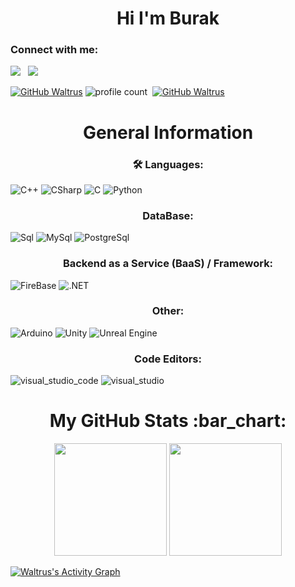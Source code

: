 <h1 align="center">Hi I'm Burak</h1> 

<h3 align="left">Connect with me:</h3>

<a herf="https://instagram.com/06.burak___" target="_blank"> <img src="https://img.shields.io/badge/INSTAGRAM%20-DC3175.svg?&style=for-the-badge&logo=instagram&logoColor=white"></a> &nbsp;
<a herf="https://www.youtube.com/channel/UCJ5kenVv3TZM9L3HkRJ71cg" target="_blank"> <img src="https://img.shields.io/badge/YOUTUBE%20-FF0000.svg?&style=for-the-badge&logo=youtube&logoColor=white"></a> &nbsp;

[![GitHub Waltrus](https://img.shields.io/github/followers/Waltrus?label=follow&style=social)](https://github.com/Waltrus) 
![profile count](https://komarev.com/ghpvc/?username=Waltrus&color=green)&nbsp;
[![GitHub Waltrus](https://img.shields.io/github/followers/Waltrus?label=follow&style=for-the-badge&logo=github&logoColor=black&labelColor=ffffff)](https://github.com/Waltrus)

<h1 align="center"> General Information </h1>
<h3 align="center"> 🛠 Languages: </h3>

![C++](https://img.shields.io/badge/C++-0c9aff?style=for-the-badge&logo=cplusplus&logoColor=white)
![CSharp](https://img.shields.io/badge/C%23-8e00d6?style=for-the-badge&logo=c-sharp&logoColor=white)
![C](https://img.shields.io/badge/C-009000?style=for-the-badge&logo=c&logoColor=white)
![Python](https://img.shields.io/badge/Python-6cf7e5?style=for-the-badge&logo=python&logoColor=white)

<h3 align="center"> DataBase: </h3>

![Sql](https://img.shields.io/badge/SQL-4e91ff?style=for-the-badge&logo=SQL&logoColor=white)
![MySql](https://img.shields.io/badge/MySql-005C84?style=for-the-badge&logo=mysql&logoColor=white)
![PostgreSql](https://img.shields.io/badge/postgresql-7ed8ea?style=for-the-badge&logo=postgresql&logoColor=white)

<h3 align="center"> Backend as a Service (BaaS) / Framework: </h3>

![FireBase](https://img.shields.io/badge/firebase-ffd700?style=for-the-badge&logo=firebase&logoColor=white)
![.NET](https://img.shields.io/badge/.NET-512BD4?style=for-the-badge&logo=.NET&logoColor=white)

<h3 align="center"> Other: </h3>

![Arduino](https://img.shields.io/badge/arduino-09b9a5?style=for-the-badge&logo=arduino&logoColor=white)
![Unity](https://img.shields.io/badge/unity-060700?style=for-the-badge&logo=unity&logoColor=white)
![Unreal Engine](https://img.shields.io/badge/unreal_engine-ffffff?style=for-the-badge&logo=unrealengine&logoColor=black)

<h3 align="center"> Code Editors: </h3>

![visual_studio_code](https://img.shields.io/badge/visual_studio_code-1cc4ff?style=for-the-badge&logo=visualstudiocode&logoColor=white)
![visual_studio](https://img.shields.io/badge/visual_studio-9f49ff?style=for-the-badge&logo=visualstudio&logoColor=white)



 <h1 align="center">My GitHub Stats :bar_chart:</h1>
<p align="center">
  <img src="https://github-readme-stats.vercel.app/api?username=waltrus&show_icons=true&locale=en&theme=radical" height="180">
  <img src="https://github-readme-stats.vercel.app/api/top-langs?username=waltrus&show_icons=true&locale=en&layout=compact&theme=radical" height="180"> </p>

<a href="https://github.com/Waltrus/github-readme-activity-graph"><img alt="Waltrus's Activity Graph" src="https://activity-graph.herokuapp.com/graph?username=Waltrus&bg_color=0D1117&color=ffffff&line=ffd700&point=ffffff&hide_border=true" /></a>
